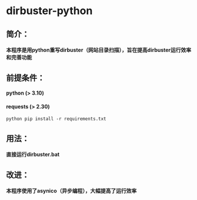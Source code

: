 # dirbuster-python
## 简介：
####  本程序是用python重写dirbuster（网站目录扫描），旨在提高dirbuster运行效率和完善功能
## 前提条件：
####  python (> 3.10) 
####  requests (> 2.30)
`python pip install -r requirements.txt`
## 用法：
#### 直接运行dirbuster.bat
## 改进：
#### 本程序使用了asynico（异步编程），大幅提高了运行效率 
